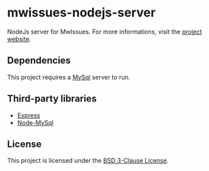 # mwissues-nodejs-server

NodeJs server for MwIssues.
For more informations, visit the [project website](https://infiniteram.com/mwissues/).


## Dependencies

This project requires a [MySql](https://www.mysql.com/) server to run.


## Third-party libraries

* [Express](http://expressjs.com/)
* [Node-MySql](https://github.com/felixge/node-mysql)


## License

This project is licensed under the [BSD 3-Clause License](LICENSE).
